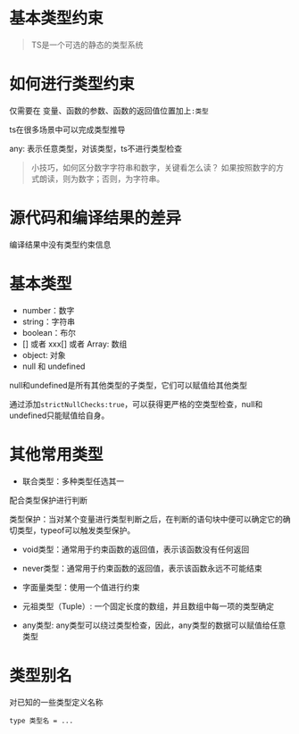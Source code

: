 # 基本类型约束

> TS是一个可选的静态的类型系统

# 如何进行类型约束

仅需要在 变量、函数的参数、函数的返回值位置加上```:类型```

ts在很多场景中可以完成类型推导

any: 表示任意类型，对该类型，ts不进行类型检查

> 小技巧，如何区分数字字符串和数字，关键看怎么读？
> 如果按照数字的方式朗读，则为数字；否则，为字符串。

# 源代码和编译结果的差异

编译结果中没有类型约束信息
# 基本类型

- number：数字
- string：字符串
- boolean：布尔
- [] 或者 xxx[] 或者 Array<xxx>: 数组
- object: 对象
- null 和 undefined

null和undefined是所有其他类型的子类型，它们可以赋值给其他类型

通过添加```strictNullChecks:true```，可以获得更严格的空类型检查，null和undefined只能赋值给自身。

# 其他常用类型

- 联合类型：多种类型任选其一

配合类型保护进行判断

类型保护：当对某个变量进行类型判断之后，在判断的语句块中便可以确定它的确切类型，typeof可以触发类型保护。

- void类型：通常用于约束函数的返回值，表示该函数没有任何返回
  
- never类型：通常用于约束函数的返回值，表示该函数永远不可能结束
  
- 字面量类型：使用一个值进行约束

- 元祖类型（Tuple）: 一个固定长度的数组，并且数组中每一项的类型确定
  
- any类型: any类型可以绕过类型检查，因此，any类型的数据可以赋值给任意类型

# 类型别名

对已知的一些类型定义名称

```
type 类型名 = ...
```